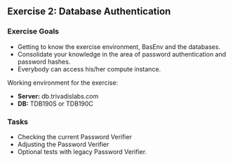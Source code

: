 ## Exercise 2: Database Authentication

### Exercise Goals

- Getting to know the exercise environment, BasEnv and the databases.
- Consolidate your knowledge in the area of password authentication and password hashes.
- Everybody can access his/her compute instance.

Working environment for the exercise:

- **Server:** db.trivadislabs.com
- **DB:** TDB190S or TDB190C

### Tasks

- Checking the current Password Verifier
- Adjusting the Password Verifier
- Optional tests with legacy Password Verifier.

<!-- Stuff between the <div class="notes"> will be rendered as pptx slide notes -->
<div class="notes">
</div>

<!-- Stuff between the <div class="no notes"> will not be rendered as pptx slide notes -->
<div class="no notes">
</div>
